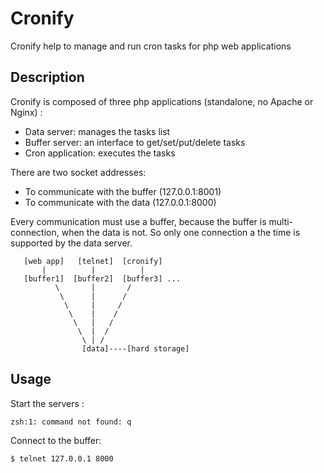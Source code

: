 Cronify
=======

Cronify help to manage and run cron tasks for php web applications 


Description
-----------

Cronify is composed of three php applications (standalone, no Apache or Nginx) :
 * Data server: manages the tasks list
 * Buffer server: an interface to get/set/put/delete tasks
 * Cron application: executes the tasks

There are two socket addresses:
 * To communicate with the buffer (127.0.0.1:8001)
 * To communicate with the data (127.0.0.1:8000)

Every communication must use a buffer, because the buffer is multi-connection, when the data is not. So only one connection a the time is supported by the data server.

```
   [web app]   [telnet]  [cronify]
       |          |          |
   [buffer1]  [buffer2]  [buffer3] ...
          \       |       /
           \      |      /
            \     |     /
             \    |    /
              \   |   /
               \  |  /
                \ | /
                [data]----[hard storage]
```

Usage
-----

Start the servers :

```
zsh:1: command not found: q
```

Connect to the buffer:
```
$ telnet 127.0.0.1 8000
```


